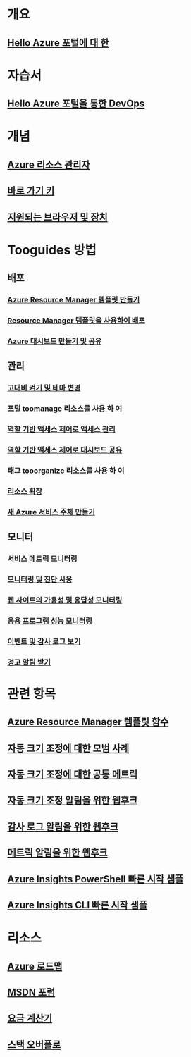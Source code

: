 # 개요
## [Hello Azure 포털에 대 한](../azure-portal-overview.md)
# 자습서
## [Hello Azure 포털을 통한 DevOps](tutorial-azureportal-devops.md)
# 개념
## [Azure 리소스 관리자](../azure-resource-manager/resource-group-overview.md)
## [바로 가기 키](azure-portal-keyboard-shortcuts.md)
## [지원되는 브라우저 및 장치](../azure-preview-portal-supported-browsers-devices.md)
# Tooguides 방법
## 배포
### [Azure Resource Manager 템플릿 만들기](../azure-resource-manager/resource-group-authoring-templates.md)
### [Resource Manager 템플릿을 사용하여 배포](../azure-resource-manager/resource-group-template-deploy.md)
### [Azure 대시보드 만들기 및 공유](azure-portal-dashboards.md)
## 관리
### [고대비 켜기 및 테마 변경](azure-portal-change-theme-high-contrast.md)
### [포털 toomanage 리소스를 사용 하 여](../azure-resource-manager/resource-group-portal.md)
### [역할 기반 액세스 제어로 액세스 관리](../active-directory/role-based-access-control-configure.md)
### [역할 기반 액세스 제어로 대시보드 공유](azure-portal-dashboard-share-access.md)
### [태그 tooorganize 리소스를 사용 하 여](../azure-resource-manager/resource-group-using-tags.md)
### [리소스 확장](../monitoring-and-diagnostics/insights-how-to-scale.md)
### [새 Azure 서비스 주체 만들기](../azure-resource-manager/resource-group-create-service-principal-portal.md)
## 모니터
### [서비스 메트릭 모니터링](../monitoring-and-diagnostics/insights-how-to-customize-monitoring.md)
### [모니터링 및 진단 사용](../monitoring-and-diagnostics/insights-how-to-use-diagnostics.md)
### [웹 사이트의 가용성 및 응답성 모니터링](../application-insights/app-insights-monitor-web-app-availability.md)
### [응용 프로그램 성능 모니터링](../application-insights/app-insights-azure-web-apps.md)
### [이벤트 및 감사 로그 보기](../monitoring-and-diagnostics/insights-debugging-with-events.md)
### [경고 알림 받기](../monitoring-and-diagnostics/insights-receive-alert-notifications.md)

# 관련 항목
## [Azure Resource Manager 템플릿 함수](../azure-resource-manager/resource-group-template-functions.md)
## [자동 크기 조정에 대한 모범 사례](../monitoring-and-diagnostics/insights-autoscale-best-practices.md)
## [자동 크기 조정에 대한 공통 메트릭](../monitoring-and-diagnostics/insights-autoscale-common-metrics.md)
## [자동 크기 조정 알림을 위한 웹후크](../monitoring-and-diagnostics/insights-autoscale-to-webhook-email.md)
## [감사 로그 알림을 위한 웹후크](../monitoring-and-diagnostics/insights-auditlog-to-webhook-email.md)
## [메트릭 알림을 위한 웹후크](../monitoring-and-diagnostics/insights-webhooks-alerts.md)
## [Azure Insights PowerShell 빠른 시작 샘플](../monitoring-and-diagnostics/insights-powershell-samples.md)
## [Azure Insights CLI 빠른 시작 샘플](../monitoring-and-diagnostics/insights-cli-samples.md)

# 리소스
## [Azure 로드맵](https://azure.microsoft.com/roadmap/?category=monitoring-management)
## [MSDN 포럼](https://social.msdn.microsoft.com/Forums/en-US/home?forum=windowsazuremanagement) 
## [요금 계산기](https://azure.microsoft.com/pricing/calculator/)
## [스택 오버플로](http://stackoverflow.com/questions/tagged/azure-management-portal)






